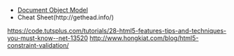 
* [Document Object Model](http://eloquentjavascript.net/13_dom.html)
* <head> Cheat Sheet(http://gethead.info/)


https://code.tutsplus.com/tutorials/28-html5-features-tips-and-techniques-you-must-know--net-13520
http://www.hongkiat.com/blog/html5-constraint-validation/
